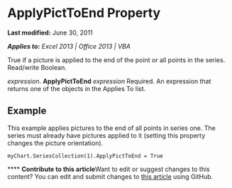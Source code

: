 
# ApplyPictToEnd Property

 **Last modified:** June 30, 2011

 _**Applies to:** Excel 2013 | Office 2013 | VBA_

True if a picture is applied to the end of the point or all points in the series. Read/write Boolean.

 _expression_. **ApplyPictToEnd**
 _expression_ Required. An expression that returns one of the objects in the Applies To list.

## Example

This example applies pictures to the end of all points in series one. The series must already have pictures applied to it (setting this property changes the picture orientation).


```
myChart.SeriesCollection(1).ApplyPictToEnd = True
```


****   **Contribute to this article**Want to edit or suggest changes to this content? You can edit and submit changes to  [this article](https://github.com/jhershey00/VBA_Excel_Test/OpenXMLCon/articles/a063278c-9dc5-a28e-49c7-3045b8927c2e.md) using GitHub.

